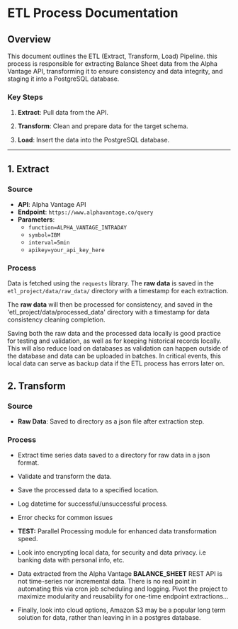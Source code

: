 # ETL Process Documentation

## Overview
This document outlines the ETL (Extract, Transform, Load) Pipeline.	
this process is responsible for extracting Balance Sheet data from the Alpha Vantage API, transforming it to ensure consistency and data integrity, and staging it into a PostgreSQL database. 

### Key Steps
1. **Extract**: Pull data from the API.

2. **Transform**: Clean and prepare data for the target schema.

3. **Load**: Insert the data into the PostgreSQL database.

---

## 1. Extract

### Source
- **API**: Alpha Vantage API
- **Endpoint**: `https://www.alphavantage.co/query`
- **Parameters**: 
  - `function=ALPHA_VANTAGE_INTRADAY`
  - `symbol=IBM`
  - `interval=5min`
  - `apikey=your_api_key_here`

### Process
Data is fetched using the `requests` library. The **raw data** is saved in the `etl_project/data/raw_data/` directory with a timestamp for each extraction.

The **raw data** will then be processed for consistency, and saved in the 'etl_project/data/processed_data' directory with a timestamp for data consistency cleaning completion.

Saving both the raw data and the processed data locally is good practice for testing and validation, as well as for keeping historical records locally. This will also reduce load on databases as validation can happen outside of the database and data can be uploaded in batches. In critical events, this local data can serve as backup data if the ETL process has errors later on.

## 2. Transform

### Source
- **Raw Data**: Saved to directory as a json file after extraction step.

### Process
 - Extract time series data saved to a directory for raw data in a json format.

 - Validate and transform the data.

 - Save the processed data to a specified location.

 - Log datetime for successful/unsuccessful process.

 - Error checks for common issues

 - **TEST:** Parallel Processing module for enhanced data transformation speed.





- Look into encrypting local data, for security and data privacy. i.e banking data with personal info, etc.

- Data extracted from the Alpha Vantage **BALANCE_SHEET** REST API is not time-series nor incremental data. There is no real point in automating this via cron job scheduling and logging. Pivot the project to maximize modularity and reusability for one-time endpoint extractions...

- Finally, look into cloud options, Amazon S3 may be a popular long term solution for data, rather than leaving in in a postgres database.

